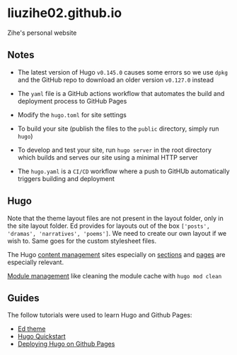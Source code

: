 # liuzihe02.github.io
Zihe's personal website

## Notes

- The latest version of Hugo `v0.145.0` causes some errors so we use `dpkg` and the GitHub repo to download an older version `v0.127.0` instead
- The `yaml` file is a GitHub actions workflow that automates the build and deployment process to GitHub Pages
- Modify the `hugo.toml` for site settings

- To build your site (publish the files to the `public` directory, simply run `hugo`)
- To develop and test your site, run `hugo server` in the root directory which builds and serves our site using a minimal HTTP server
- The `hugo.yaml` is a `CI/CD` workflow where a push to GitHUb automatically triggers building and deployment

## Hugo

Note that the theme layout files are not present in the layout folder, only in the site layout folder. Ed provides for layouts out of the box `['posts', 'dramas', 'narratives', 'poems']`. We need to create our own layout if we wish to. Same goes for the custom stylesheet files.

The Hugo [content management](https://gohugo.io/content-management/) sites especially on [sections](https://gohugo.io/content-management/sections/) and [pages](https://gohugo.io/content-management/page-bundles/) are especially relevant.

[Module management](https://gohugo.io/hugo-modules/use-modules/) like cleaning the module cache with `hugo mod clean`

## Guides

The follow tutorials were used to learn Hugo and Github Pages:
- [Ed theme](https://gohugo-theme-ed.netlify.app/documentation/)
- [Hugo Quickstart](https://gohugo.io/getting-started/quick-start/)
- [Deploying Hugo on Github Pages](https://gohugo.io/host-and-deploy/host-on-github-pages/)
